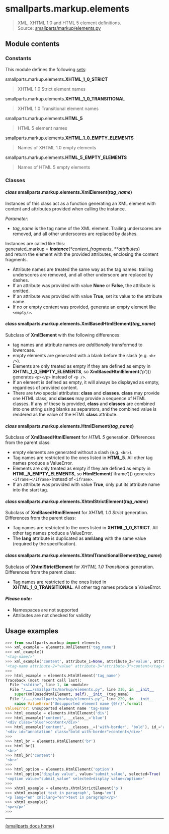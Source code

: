 # smallparts.markup.elements

> XML, XHTML 1.0 and HTML 5 element definitions.  
> Source: [smallparts/markup/elements.py](https://github.com/blackstream-x/smallparts/blob/master/smallparts/markup/elements.py)

## Module contents

### Constants

This module defines the following
[sets](https://docs.python.org/3/library/stdtypes.html#set):

smallparts.markup.elements.**XHTML_1_0_STRICT**

> XHTML 1.0 Strict element names

smallparts.markup.elements.**XHTML_1_0_TRANSITIONAL**

> XHTML 1.0 Transitional element names

smallparts.markup.elements.**HTML_5**

> HTML 5 element names

smallparts.markup.elements.**XHTML_1_0_EMPTY_ELEMENTS**

> Names of XHTML 1.0 empty elements

smallparts.markup.elements.**HTML_5_EMPTY_ELEMENTS**

> Names of HTML 5 empty elements

### Classes

#### *class* smallparts.markup.elements.**XmlElement**(*tag_name*)

Instances of this class act as a function generating an XML element
with content and attributes provided when calling the instance.

*Parameter:*
*   *tag_name* is the tag name of the XML element.
    Trailing underscores are removed,
    and all other underscores are replaced by dashes.
 
Instances are called like this:  
generated_markup = _**Instance**_(_*_*content_fragments*, _**_*attributes*)  
and return the element with the provided attributes, enclosing
the content fragments.
*   Attribute names are treated the same way as the tag names:
    trailing underscores are removed, and all other underscore are replaced by
    dashes.
*   If an attribute was provided with value **None** or **False**,
    the attribute is omitted.
*   If an attribute was provided with value **True**,
    set its value to the attribute name.
*   If no or empty content was provided, generate an empty element
    like ```<empty/>```.


#### *class* smallparts.markup.elements.**XmlBasedHtmlElement**(*tag_name*)

Subclass of **XmlElement** with the following differences:
*   tag names and attribute names are _additionally_ transformed to lowercase.
*   empty elements are generated with a blank before the slash (e.g. ```<br />```).
*   Elements are only treated as empty if they are defined as empty in
    **XHTML_1_0_EMPTY_ELEMENTS**, so **XmlBasedHtmlElement**('p')()
    generates ```<p></p>``` instead of ```<p />```.
*   If an element is defined as empty, it will always be displayed as empty,
    regardless of provided content.
*   There are two special attributes: **__class__** and **__classes__**.
    **__class__** may provide one HTML class,
    and **__classes__** may provide a sequence of HTML classes.
    If any of these is provided, **__class__** and **__classes__** are combined
    into one string using blanks as separators, and the combined value
    is rendered as the value of the HTML **class** attribute.

#### *class* smallparts.markup.elements.**HtmlElement**(*tag_name*)

Subclass of **XmlBasedHtmlElement** for *HTML 5* generation.
Differences from the parent class:
*   empty elements are generated without a slash (e.g. ```<br>```).
*   Tag names are restricted to the ones listed in **HTML_5**.
    All other tag names produce a ValueError.
*   Elements are only treated as empty if they are defined as empty in
    **HTML_5_EMPTY_ELEMENTS**, so **HtmlElement**('iframe')()
    generates ```<iframe></iframe>``` instead of ```<iframe>```.
*   If an attribute was provided with value **True**,
    only put its attribute name into the start tag.

#### *class* smallparts.markup.elements.**XhtmlStrictElement**(*tag_name*)

Subclass of **XmlBasedHtmlElement** for *XHTML 1.0 Strict* generation.
Differences from the parent class:
*   Tag names are restricted to the ones listed in **XHTML_1_0_STRICT**.
    All other tag names produce a ValueError.
*   The **lang** attribute is duplicated as **xml:lang** with the same value
    (required by the specification).

#### *class* smallparts.markup.elements.**XhtmlTransitionalElement**(*tag_name*)

Subclass of **XhtmlStrictElement** for *XHTML 1.0 Transitional* generation.
Differences from the parent class:
*   Tag names are restricted to the ones listed in **XHTML_1_0_TRANSITIONAL**.
    All other tag names produce a ValueError.

#### *Please note:*
*   Namespaces are not supported
*   Attributes are not checked for validity

## Usage examples

```python
>>> from smallparts.markup import elements
>>> xml_example = elements.XmlElement('tag_name')
>>> xml_example()
'<tag-name/>'
>>> xml_example('content', attribute_1=None, attribute_2='value', attribute_3=True)
'<tag-name attribute-2="value" attribute-3="attribute-3">content</tag-name>'
>>> 
>>> html_example = elements.HtmlElement('tag_name')
Traceback (most recent call last):
  File "<stdin>", line 1, in <module>
  File "/………/smallparts/markup/elements.py", line 316, in __init__
    super(XmlBasedHtmlElement, self).__init__(tag_name)
  File "/………/smallparts/markup/elements.py", line 229, in __init__
    raise ValueError('Unsupported element name {0!r}'.format(
ValueError: Unsupported element name 'tag-name'
>>> html_example = elements.HtmlElement('div')
>>> html_example('content', __class__='blue')
'<div class="blue">content</div>'
>>> html_example('content', __classes__=('with-border', 'bold'), id_='annotation')
'<div id="annotation" class="bold with-border">content</div>'
>>> 
>>> html_br = elements.HtmlElement('br')
>>> html_br()
'<br>'
>>> html_br('content')
'<br>'
>>> 
>>> html_option = elements.HtmlElement('option')
>>> html_option('display value', value='submit_value', selected=True)
'<option value="submit_value" selected>display value</option>'
>>> 
>>> xhtml_example = elements.XhtmlStrictElement('p')
>>> xhtml_example('text in paragraph', lang='en')
'<p lang="en" xml:lang="en">text in paragraph</p>'
>>> xhtml_example()
'<p></p>'
>>> 
```

----
[(smallparts docs home)](./)

